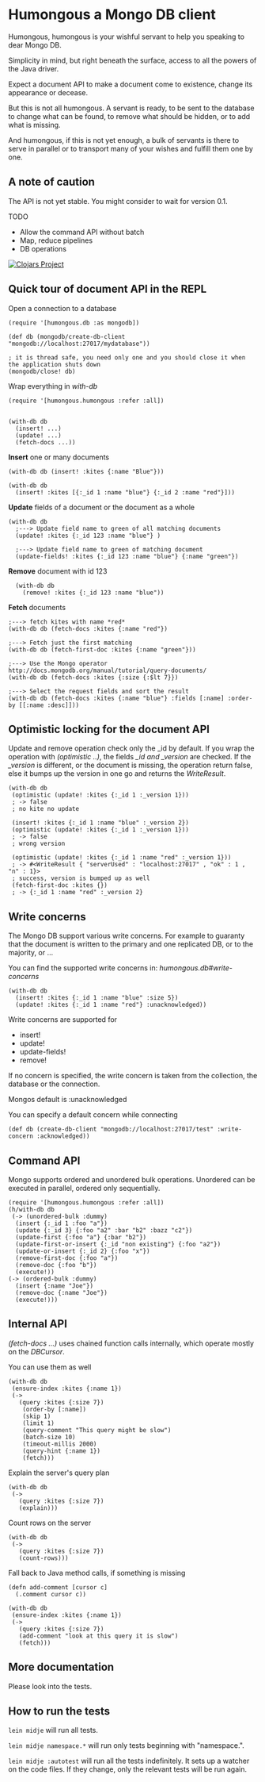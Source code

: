 # Humongous a Mongo DB client

Humongous, humongous is your wishful servant to help you speaking to dear Mongo DB.

Simplicity in mind, but right beneath the surface, access to all the powers of the Java driver.

Expect a document API to make a document come to existence, change its appearance or decease. 

But this is not all humongous. A servant is ready, to be sent to the database to change what can be found,
  to remove what should be hidden, or to add what is missing. 
  
And humongous, if this is not yet enough, a bulk of servants is there to serve in parallel
  or to transport many of your wishes and fulfill them one by one.
 
## A note of caution

The API is not yet stable. You might consider to wait for version 0.1.

TODO

- Allow the command API without batch
- Map, reduce pipelines
- DB operations 

[![Clojars Project](http://clojars.org/humongous-client/latest-version.svg)](http://clojars.org/humongous-client)

 
## Quick tour of document API in the REPL

Open a connection to a database

    (require '[humongous.db :as mongodb])

    (def db (mongodb/create-db-client "mongodb://localhost:27017/mydatabase"))
    
    ; it is thread safe, you need only one and you should close it when the application shuts down
    (mongodb/close! db)

Wrap everything in *with-db*

    (require '[humongous.humongous :refer :all])


    (with-db db 
      (insert! ...) 
      (update! ...) 
      (fetch-docs ...))
    
**Insert** one or many documents
    
    (with-db db (insert! :kites {:name "Blue"}))

    (with-db db 
      (insert! :kites [{:_id 1 :name "blue"} {:_id 2 :name "red"}]))

**Update** fields of a document or the document as a whole
                         
    (with-db db 
      ;---> Update field name to green of all matching documents
      (update! :kites {:_id 123 :name "blue"} )
      
      ;---> Update field name to green of matching document
      (update-fields! :kites {:_id 123 :name "blue"} {:name "green"})


**Remove** document with id 123
      
      (with-db db
        (remove! :kites {:_id 123 :name "blue"))
                                    
**Fetch** documents

    ;---> fetch kites with name *red*
    (with-db db (fetch-docs :kites {:name "red"})
    
    ;---> Fetch just the first matching
    (with-db db (fetch-first-doc :kites {:name "green"}))
    
    ;---> Use the Mongo operator  http://docs.mongodb.org/manual/tutorial/query-documents/
    (with-db db (fetch-docs :kites {:size {:$lt 7}})
    
    ;---> Select the request fields and sort the result
    (with-db db (fetch-docs :kites {:name "blue"} :fields [:name] :order-by [[:name :desc]]))

## Optimistic locking for the document API

Update and remove operation check only the _id by default. If you wrap the operation with *(optimistic ..)*,
 the fields *_id and _version* are checked. If the *_version* is different, or the document is missing,
  the operation return false, else it bumps up the version in one go and returns the *WriteResult*.
 
    (with-db db
     (optimistic (update! :kites {:_id 1 :_version 1}))
     ; -> false 
     ; no kite no update
     
     (insert! :kites {:_id 1 :name "blue" :_version 2})
     (optimistic (update! :kites {:_id 1 :_version 1}))
     ; -> false 
     ; wrong version
     
     (optimistic (update! :kites {:_id 1 :name "red" :_version 1}))
     ; -> #<WriteResult { "serverUsed" : "localhost:27017" , "ok" : 1 , "n" : 1}>
     ; success, version is bumped up as well
     (fetch-first-doc :kites {})
     ; -> {:_id 1 :name "red" :_version 2}
                                                        
## Write concerns
 
The Mongo DB support various write concerns. For example to guaranty that the document is written to the primary and one
replicated DB, or to the majority, or ...

You can find the supported write concerns in: *humongous.db#write-concerns*

    (with-db db
      (insert! :kites {:_id 1 :name "blue" :size 5})
      (update! :kites {:_id 1 :name "red"} :unacknowledged))
      
Write concerns are supported for
      
- insert!
- update!
- update-fields!
- remove!

If no concern is specified, the write concern is taken from the collection, the database or the connection.

Mongos default is :unacknowledged

You can specify a default concern while connecting
    
    (def db (create-db-client "mongodb://localhost:27017/test" :write-concern :acknowledged))    
    
## Command API

Mongo supports ordered and unordered bulk operations. Unordered can be executed in parallel, ordered only sequentially.

    (require '[humongous.humongous :refer :all])
    (h/with-db db 
     (-> (unordered-bulk :dummy)
      (insert {:_id 1 :foo "a"})
      (update {:_id 3} {:foo "a2" :bar "b2" :bazz "c2"})
      (update-first {:foo "a"} {:bar "b2"})
      (update-first-or-insert {:_id "non existing"} {:foo "a2"})
      (update-or-insert {:_id 2} {:foo "x"})
      (remove-first-doc {:foo "a"})
      (remove-doc {:foo "b"})
      (execute!))
    (-> (ordered-bulk :dummy)
      (insert {:name "Joe"})
      (remove-doc {:name "Joe"})
      (execute!)))

## Internal API
 
*(fetch-docs ...)* uses chained function calls internally, which operate mostly on the *DBCursor*. 

You can use them as well

    (with-db db
     (ensure-index :kites {:name 1})
     (->
       (query :kites {:size 7})
        (order-by [:name])
        (skip 1)
        (limit 1)
        (query-comment "This query might be slow")
        (batch-size 10)
        (timeout-millis 2000)
        (query-hint {:name 1})
        (fetch))) 

Explain the server's query plan

    (with-db db
     (->
       (query :kites {:size 7})
       (explain)))
       
Count rows on the server       

    (with-db db
     (->
       (query :kites {:size 7})
       (count-rows)))
       
Fall back to Java method calls, if something is missing

    (defn add-comment [cursor c]
      (.comment cursor c))
    
    (with-db db
     (ensure-index :kites {:name 1})
     (->
       (query :kites {:size 7})
       (add-comment "look at this query it is slow")
       (fetch))) 
       
       

## More documentation
                                                                                             
Please look into the tests.
                                                                                             
## How to run the tests

`lein midje` will run all tests.

`lein midje namespace.*` will run only tests beginning with "namespace.".

`lein midje :autotest` will run all the tests indefinitely. It sets up a
watcher on the code files. If they change, only the relevant tests will be
run again.
